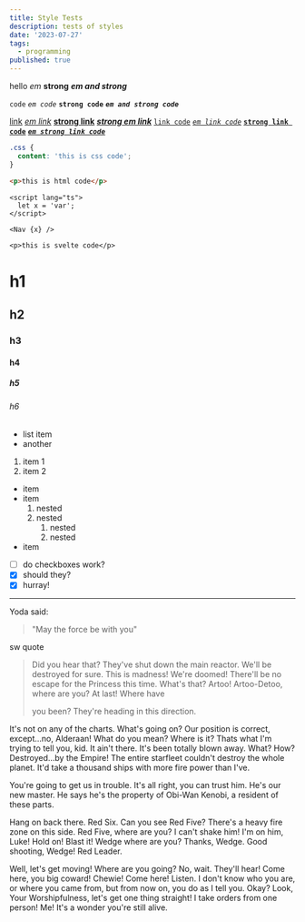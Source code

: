 ```yaml
---
title: Style Tests
description: tests of styles
date: '2023-07-27'
tags:
  - programming
published: true
---
```


hello _em_ **strong** **_em and strong_**

`code` _`em code`_ **`strong code`** **_`em and strong code`_**

[link](https://apple.com) _[em link](https://apple.com)_ **[strong link](https://apple.com)** _**[strong em link](https://apple.com)**_ [`link code`](https://apple.com) _[`em link code`](https://apple.com)_ **[`strong link code`](https://apple.com)** **_[`em strong link code`](https://apple.com)_**

```css
.css {
  content: 'this is css code';
}
```

```html
<p>this is html code</p>
```

```svelte
<script lang="ts">
  let x = 'var';
</script>

<Nav {x} />

<p>this is svelte code</p>
```

# h1

## h2

### h3

#### h4

##### h5

###### h6

- list item
- another

1. item 1
1. item 2

- item
- item
  1. nested
  1. nested
     1. nested
     1. nested
- item

- [ ] do checkboxes work?
- [x] should they?
- [x] hurray!

---

Yoda said:

> "May the force be with you"

sw quote

> Did you hear that? They've shut down the main reactor. We'll be destroyed for sure. This is madness! We're doomed!
> There'll be no escape for the Princess this time. What's that? Artoo! Artoo-Detoo, where are you? At last! Where have
>
> you been? They're heading in this direction.

It's not on any of the charts. What's going on? Our position is correct, except...no, Alderaan! What do you mean? Where is it? Thats what I'm trying to tell you, kid. It ain't there. It's been totally blown away. What? How? Destroyed...by the Empire! The entire starfleet couldn't destroy the whole planet. It'd take a thousand ships with more fire power than I've.

You're going to get us in trouble. It's all right, you can trust him. He's our new master. He says he's the property of Obi-Wan Kenobi, a resident of these parts.

Hang on back there. Red Six. Can you see Red Five? There's a heavy fire zone on this side. Red Five, where are you? I can't shake him! I'm on him, Luke! Hold on! Blast it! Wedge where are you? Thanks, Wedge. Good shooting, Wedge! Red Leader.

Well, let's get moving! Where are you going? No, wait. They'll hear! Come here, you big coward! Chewie! Come here! Listen. I don't know who you are, or where you came from, but from now on, you do as I tell you. Okay? Look, Your Worshipfulness, let's get one thing straight! I take orders from one person! Me! It's a wonder you're still alive.
